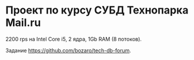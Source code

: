 # Проект по курсу СУБД Технопарка Mail.ru

2200 rps на Intel Core i5, 2 ядра, 1Gb RAM (8 потоков).

Задание https://github.com/bozaro/tech-db-forum.
